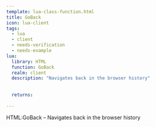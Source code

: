 ```yaml
---
template: lua-class-function.html
title: GoBack
icon: lua-client
tags:
  - lua
  - client
  - needs-verification
  - needs-example
lua:
  library: HTML
  function: GoBack
  realm: client
  description: "Navigates back in the browser history"
  
  
  returns:
    
---
```


<div class="lua__search__keywords">
HTML:GoBack &#x2013; Navigates back in the browser history
</div>
